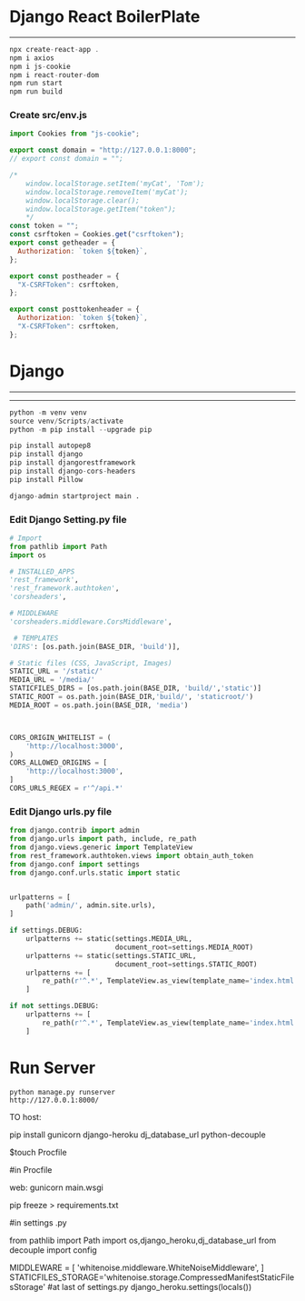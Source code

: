 # Django React BoilerPlate
---
```javascript
npx create-react-app .
npm i axios
npm i js-cookie
npm i react-router-dom
npm run start
npm run build
```

### Create src/env.js

```javascript
import Cookies from "js-cookie";

export const domain = "http://127.0.0.1:8000";
// export const domain = "";

/*
    window.localStorage.setItem('myCat', 'Tom');
    window.localStorage.removeItem('myCat');
    window.localStorage.clear();
    window.localStorage.getItem("token");
    */
const token = "";
const csrftoken = Cookies.get("csrftoken");
export const getheader = {
  Authorization: `token ${token}`,
};

export const postheader = {
  "X-CSRFToken": csrftoken,
};

export const posttokenheader = {
  Authorization: `token ${token}`,
  "X-CSRFToken": csrftoken,
};
```

# Django

---

---

```python
python -m venv venv
source venv/Scripts/activate
python -m pip install --upgrade pip

pip install autopep8
pip install django
pip install djangorestframework
pip install django-cors-headers
pip install Pillow

django-admin startproject main .
```

### Edit Django Setting.py file

```python
# Import
from pathlib import Path
import os

# INSTALLED_APPS
'rest_framework',
'rest_framework.authtoken',
'corsheaders',

# MIDDLEWARE
'corsheaders.middleware.CorsMiddleware',

 # TEMPLATES
'DIRS': [os.path.join(BASE_DIR, 'build')],

# Static files (CSS, JavaScript, Images)
STATIC_URL = '/static/'
MEDIA_URL = '/media/'
STATICFILES_DIRS = [os.path.join(BASE_DIR, 'build/','static')]
STATIC_ROOT = os.path.join(BASE_DIR,'build/', 'staticroot/')
MEDIA_ROOT = os.path.join(BASE_DIR, 'media')



CORS_ORIGIN_WHITELIST = (
    'http://localhost:3000',
)
CORS_ALLOWED_ORIGINS = [
    'http://localhost:3000',
]
CORS_URLS_REGEX = r'^/api.*'
```

### Edit Django urls.py file

```python
from django.contrib import admin
from django.urls import path, include, re_path
from django.views.generic import TemplateView
from rest_framework.authtoken.views import obtain_auth_token
from django.conf import settings
from django.conf.urls.static import static


urlpatterns = [
    path('admin/', admin.site.urls),
]

if settings.DEBUG:
    urlpatterns += static(settings.MEDIA_URL,
                          document_root=settings.MEDIA_ROOT)
    urlpatterns += static(settings.STATIC_URL,
                          document_root=settings.STATIC_ROOT)
    urlpatterns += [
        re_path(r'^.*', TemplateView.as_view(template_name='index.html')),
    ]

if not settings.DEBUG:
    urlpatterns += [
        re_path(r'^.*', TemplateView.as_view(template_name='index.html')),
    ]
```

# Run Server

```
python manage.py runserver
http://127.0.0.1:8000/
```
TO host:

pip install gunicorn django-heroku dj_database_url python-decouple

$touch Procfile

#in Procfile 

web: gunicorn main.wsgi

pip freeze > requirements.txt 

#in settings .py


from pathlib import Path
import os,django_heroku,dj_database_url
from decouple import config


MIDDLEWARE = [
    'whitenoise.middleware.WhiteNoiseMiddleware',
]
STATICFILES_STORAGE='whitenoise.storage.CompressedManifestStaticFilesStorage'
#at last of settings.py
django_heroku.settings(locals())

